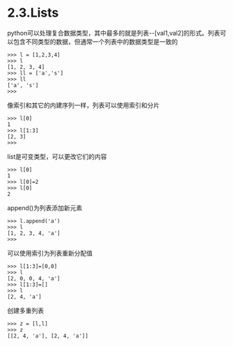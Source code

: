 # 2.3.Lists

python可以处理复合数据类型，其中最多的就是列表--[val1,val2]的形式。列表可以包含不同类型的数据，但通常一个列表中的数据类型是一致的

```
>>> l = [1,2,3,4]
>>> l
[1, 2, 3, 4]
>>> ll = ['a','s']
>>> ll
['a', 's']
>>> 
```

像索引和其它的内建序列一样，列表可以使用索引和分片

```
>>> l[0]
1
>>> l[1:3]
[2, 3]
>>> 

```

list是可变类型，可以更改它们的内容

```
>>> l[0]
1
>>> l[0]=2
>>> l[0]
2
```


append()为列表添加新元素

```
>>> l.append('a')
>>> l
[1, 2, 3, 4, 'a']
>>> 
```

可以使用索引为列表重新分配值

```
>>> l[1:3]=[0,0]
>>> l
[2, 0, 0, 4, 'a']
>>> l[1:3]=[]
>>> l
[2, 4, 'a']
```

创建多重列表

```
>>> z = [l,l]
>>> z
[[2, 4, 'a'], [2, 4, 'a']]

```
